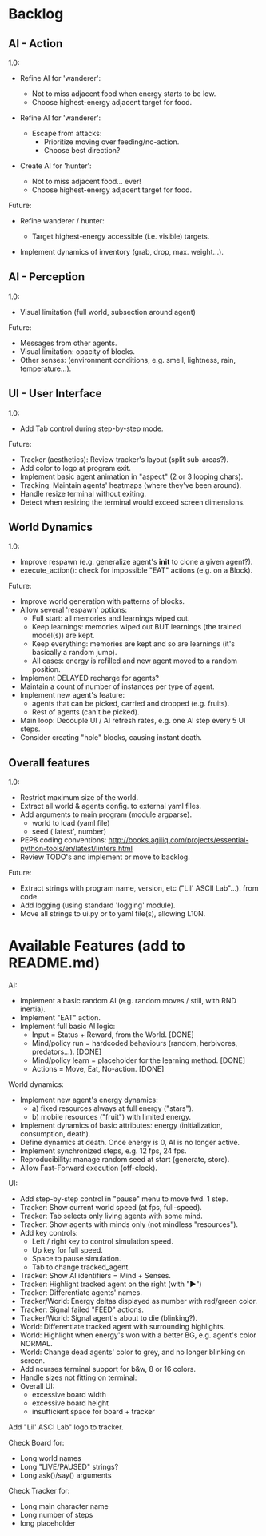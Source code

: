 # Backlog

## AI - Action

1.0:

* Refine AI for 'wanderer':
  * Not to miss adjacent food when energy starts to be low.
  * Choose highest-energy adjacent target for food.

* Refine AI for 'wanderer':
  * Escape from attacks:
    * Prioritize moving over feeding/no-action.
    * Choose best direction?

* Create AI for 'hunter':
  * Not to miss adjacent food... ever!
  * Choose highest-energy adjacent target for food.

Future:

* Refine wanderer / hunter:
  * Target highest-energy accessible (i.e. visible) targets.

* Implement dynamics of inventory (grab, drop, max. weight...).

## AI - Perception

1.0:

* Visual limitation (full world, subsection around agent)

Future:

* Messages from other agents.
* Visual limitation: opacity of blocks.
* Other senses: (environment conditions, e.g. smell, lightness, rain, temperature...).

## UI - User Interface

1.0:

* Add Tab control during step-by-step mode.

Future:

* Tracker (aesthetics): Review tracker's layout (split sub-areas?).
* Add color to logo at program exit.
* Implement basic agent animation in "aspect" (2 or 3 looping chars).
* Tracking: Maintain agents' heatmaps (where they've been around).
* Handle resize terminal without exiting.
* Detect when resizing the terminal would exceed screen dimensions.

## World Dynamics

1.0:

* Improve respawn (e.g. generalize agent's __init__ to clone a given agent?).
* execute_action(): check for impossible "EAT" actions (e.g. on a Block).

Future:

* Improve world generation with patterns of blocks.
* Allow several 'respawn' options:
  * Full start: all memories and learnings wiped out.
  * Keep learnings: memories wiped out BUT learnings (the trained model(s)) are kept.
  * Keep everything: memories are kept and so are learnings (it's basically a random jump).
  * All cases: energy is refilled and new agent moved to a random position.
* Implement DELAYED recharge for agents?
* Maintain a count of number of instances per type of agent.
* Implement new agent's feature:
  * agents that can be picked, carried and dropped (e.g. fruits).
  * Rest of agents (can't be picked).
* Main loop: Decouple UI / AI refresh rates, e.g. one AI step every 5 UI steps.
* Consider creating "hole" blocks, causing instant death.

## Overall features

1.0:

* Restrict maximum size of the world.
* Extract all world & agents config. to external yaml files.
* Add arguments to main program (module argparse).
  * world to load (yaml file)
  * seed ('latest', number)
* PEP8 coding conventions:
  http://books.agiliq.com/projects/essential-python-tools/en/latest/linters.html
* Review TODO's and implement or move to backlog.

Future:

* Extract strings with program name, version, etc ("Lil' ASCII Lab"...). from code.
* Add logging (using standard 'logging' module).
* Move all strings to ui.py or to yaml file(s), allowing L10N.


# Available Features (add to README.md)

AI:

* Implement a basic random AI (e.g. random moves / still, with RND inertia).
* Implement "EAT" action.
* Implement full basic AI logic:
  * Input = Status + Reward, from the World. [DONE] 
  * Mind/policy run = hardcoded behaviours (random, herbivores, predators...). [DONE]
  * Mind/policy learn = placeholder for the learning method. [DONE]
  * Actions = Move, Eat, No-action. [DONE]


World dynamics:

* Implement new agent's energy dynamics:
  * a) fixed resources always at full energy ("stars").
  * b) mobile resources ("fruit") with limited energy.
* Implement dynamics of basic attributes: energy (initialization, consumption, death).
* Define dynamics at death. Once energy is 0, AI is no longer active.
* Implement synchronized steps, e.g. 12 fps, 24 fps.
* Reproducibility: manage random seed at start (generate, store).
* Allow Fast-Forward execution (off-clock).

UI:

* Add step-by-step control in "pause" menu to move fwd. 1 step.
* Tracker: Show current world speed (at fps, full-speed).
* Tracker: Tab selects only living agents with some mind.
* Tracker: Show agents with minds only (not mindless "resources").
* Add key controls:
  * Left / right key to control simulation speed.
  * Up key for full speed.
  * Space to pause simulation.
  * Tab to change tracked_agent.
* Tracker: Show AI identifiers = Mind + Senses.
* Tracker: Highlight tracked agent on the right (with "▶")
* Tracker: Differentiate agents' names.
* Tracker/World: Energy deltas displayed as number with red/green color.
* Tracker: Signal failed "FEED" actions.
* Tracker/World: Signal agent's about to die (blinking?).
* World: Differentiate tracked agent with surrounding highlights.
* World: Highlight when energy's won with a better BG, e.g. agent's color NORMAL.
* World: Change dead agents' color to grey, and no longer blinking on screen.
* Add ncurses terminal support for b&w, 8 or 16 colors.
* Handle sizes not fitting on terminal:
* Overall UI:
  * excessive board width
  * excessive board height
  * insufficient space for board + tracker

Add "Lil' ASCI Lab" logo to tracker.

Check Board for:

* Long world names
* Long "LIVE/PAUSED" strings?
* Long ask()/say() arguments

Check Tracker for:

* Long main character name
* Long number of steps
* long placeholder
